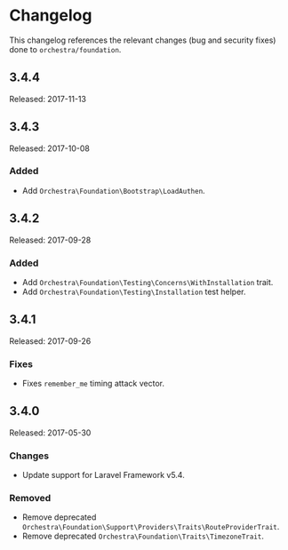 # Changelog

This changelog references the relevant changes (bug and security fixes) done to `orchestra/foundation`.

## 3.4.4

Released: 2017-11-13


## 3.4.3

Released: 2017-10-08

### Added

* Add `Orchestra\Foundation\Bootstrap\LoadAuthen`.

## 3.4.2

Released: 2017-09-28

### Added

* Add `Orchestra\Foundation\Testing\Concerns\WithInstallation` trait.
* Add `Orchestra\Foundation\Testing\Installation` test helper.

## 3.4.1

Released: 2017-09-26

### Fixes

* Fixes `remember_me` timing attack vector.

## 3.4.0

Released: 2017-05-30

### Changes

* Update support for Laravel Framework v5.4.

### Removed

* Remove deprecated `Orchestra\Foundation\Support\Providers\Traits\RouteProviderTrait`.
* Remove deprecated `Orchestra\Foundation\Traits\TimezoneTrait`.
